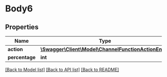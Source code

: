 # Body6

## Properties
Name | Type | Description | Notes
------------ | ------------- | ------------- | -------------
**action** | [**\Swagger\Client\Model\ChannelFunctionActionEnum**](ChannelFunctionActionEnum.md) |  | [optional] 
**percentage** | **int** |  | [optional] 

[[Back to Model list]](../README.md#documentation-for-models) [[Back to API list]](../README.md#documentation-for-api-endpoints) [[Back to README]](../README.md)


